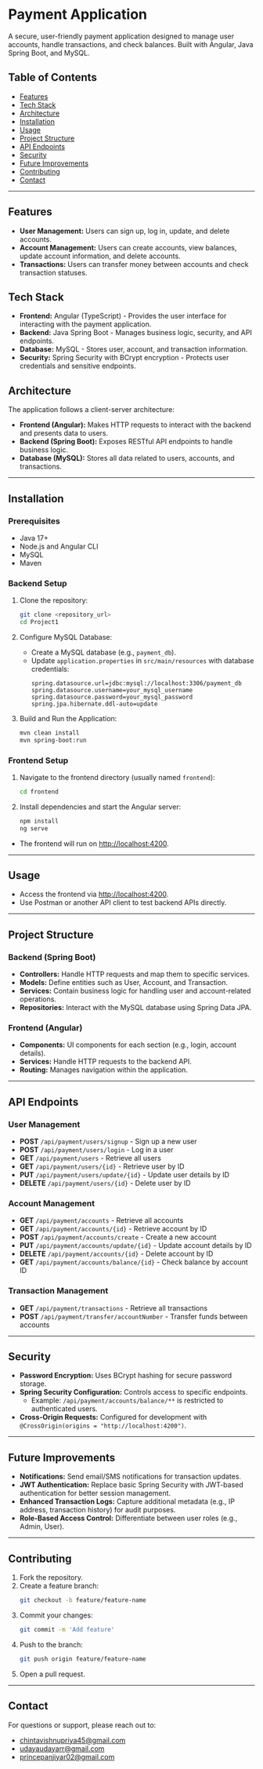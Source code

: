 # Payment Application

A secure, user-friendly payment application designed to manage user accounts, handle transactions, and check balances. Built with Angular, Java Spring Boot, and MySQL.

## Table of Contents
- [Features](#features)
- [Tech Stack](#tech-stack)
- [Architecture](#architecture)
- [Installation](#installation)
- [Usage](#usage)
- [Project Structure](#project-structure)
- [API Endpoints](#api-endpoints)
- [Security](#security)
- [Future Improvements](#future-improvements)
- [Contributing](#contributing)
- [Contact](#contact)

---

## Features
- **User Management:** Users can sign up, log in, update, and delete accounts.
- **Account Management:** Users can create accounts, view balances, update account information, and delete accounts.
- **Transactions:** Users can transfer money between accounts and check transaction statuses.

## Tech Stack
- **Frontend:** Angular (TypeScript) - Provides the user interface for interacting with the payment application.
- **Backend:** Java Spring Boot - Manages business logic, security, and API endpoints.
- **Database:** MySQL - Stores user, account, and transaction information.
- **Security:** Spring Security with BCrypt encryption - Protects user credentials and sensitive endpoints.

## Architecture
The application follows a client-server architecture:
- **Frontend (Angular):** Makes HTTP requests to interact with the backend and presents data to users.
- **Backend (Spring Boot):** Exposes RESTful API endpoints to handle business logic.
- **Database (MySQL):** Stores all data related to users, accounts, and transactions.

---

## Installation

### Prerequisites
- Java 17+
- Node.js and Angular CLI
- MySQL
- Maven

### Backend Setup

1. Clone the repository:
    ```bash
    git clone <repository_url>
    cd Project1
    ```

2. Configure MySQL Database:
    - Create a MySQL database (e.g., `payment_db`).
    - Update `application.properties` in `src/main/resources` with database credentials:
      ```properties
      spring.datasource.url=jdbc:mysql://localhost:3306/payment_db
      spring.datasource.username=your_mysql_username
      spring.datasource.password=your_mysql_password
      spring.jpa.hibernate.ddl-auto=update
      ```

3. Build and Run the Application:
    ```bash
    mvn clean install
    mvn spring-boot:run
    ```

### Frontend Setup

1. Navigate to the frontend directory (usually named `frontend`):
    ```bash
    cd frontend
    ```

2. Install dependencies and start the Angular server:
    ```bash
    npm install
    ng serve
    ```

- The frontend will run on [http://localhost:4200](http://localhost:4200).

---

## Usage
- Access the frontend via [http://localhost:4200](http://localhost:4200).
- Use Postman or another API client to test backend APIs directly.

---

## Project Structure

### Backend (Spring Boot)
- **Controllers:** Handle HTTP requests and map them to specific services.
- **Models:** Define entities such as User, Account, and Transaction.
- **Services:** Contain business logic for handling user and account-related operations.
- **Repositories:** Interact with the MySQL database using Spring Data JPA.

### Frontend (Angular)
- **Components:** UI components for each section (e.g., login, account details).
- **Services:** Handle HTTP requests to the backend API.
- **Routing:** Manages navigation within the application.

---

## API Endpoints

### User Management
- **POST** `/api/payment/users/signup` - Sign up a new user
- **POST** `/api/payment/users/login` - Log in a user
- **GET** `/api/payment/users` - Retrieve all users
- **GET** `/api/payment/users/{id}` - Retrieve user by ID
- **PUT** `/api/payment/users/update/{id}` - Update user details by ID
- **DELETE** `/api/payment/users/{id}` - Delete user by ID

### Account Management
- **GET** `/api/payment/accounts` - Retrieve all accounts
- **GET** `/api/payment/accounts/{id}` - Retrieve account by ID
- **POST** `/api/payment/accounts/create` - Create a new account
- **PUT** `/api/payment/accounts/update/{id}` - Update account details by ID
- **DELETE** `/api/payment/accounts/{id}` - Delete account by ID
- **GET** `/api/payment/accounts/balance/{id}` - Check balance by account ID

### Transaction Management
- **GET** `/api/payment/transactions` - Retrieve all transactions
- **POST** `/api/payment/transfer/accountNumber` - Transfer funds between accounts

---

## Security
- **Password Encryption:** Uses BCrypt hashing for secure password storage.
- **Spring Security Configuration:** Controls access to specific endpoints.
  - Example: `/api/payment/accounts/balance/**` is restricted to authenticated users.
- **Cross-Origin Requests:** Configured for development with `@CrossOrigin(origins = "http://localhost:4200")`.

---

## Future Improvements
- **Notifications:** Send email/SMS notifications for transaction updates.
- **JWT Authentication:** Replace basic Spring Security with JWT-based authentication for better session management.
- **Enhanced Transaction Logs:** Capture additional metadata (e.g., IP address, transaction history) for audit purposes.
- **Role-Based Access Control:** Differentiate between user roles (e.g., Admin, User).

---

## Contributing
1. Fork the repository.
2. Create a feature branch:
    ```bash
    git checkout -b feature/feature-name
    ```
3. Commit your changes:
    ```bash
    git commit -m 'Add feature'
    ```
4. Push to the branch:
    ```bash
    git push origin feature/feature-name
    ```
5. Open a pull request.

---

## Contact
For questions or support, please reach out to:

- [chintavishnupriya45@gmail.com](mailto:chintavishnupriya45@gmail.com)
- [udayaudayarr@gmail.com](mailto:udayaudayarr@gmail.com)
- [princepanjiyar02@gmail.com](mailto:princepanjiyar02@gmail.com)
